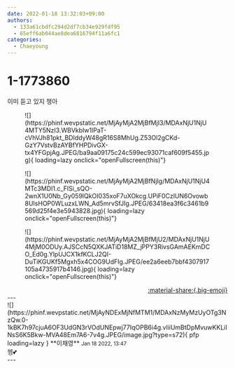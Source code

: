 ```yaml
---
date: 2022-01-18 13:32:03+09:00
authors:
  - 133a61cbdfc294d2df7cb34e929fdf95
  - 65eff6ab044ae8dea6816794f11a6fc1
categories:
  - Chaeyoung
---
```


# 1-1773860

<div class="post-container" markdown="1">
<div class="content-container md-sidebar__scrollwrap" markdown="1">

이미 듣고 있지 챙아
<figure markdown="1">
![](https://phinf.wevpstatic.net/MjAyMjA2MjBfMjI3/MDAxNjU1NjU4MTY5NzI3.WBVkbIw1lPaT-cVhVJh81pkt_BDIddyW48gR16S8MhUg.Z53Ol2gCKd-GzY7VstvBzAYBfYHPDivGX-tx4YFGpjAg.JPEG/ba9aa09175c24c599ec93071caf609f5455.jpg){ loading=lazy onclick="openFullscreen(this)"}
</figure>

<figure markdown="1">
![](https://phinf.wevpstatic.net/MjAyMjA2MjBfNjIg/MDAxNjU1NjU4MTc3MDI1.c_FISi_sQO-2wnX1U0Nb_Gy059lQkOI035xoF7uXOkcg.UPiF0CzlUN6Ovowb8UIsHOP0WLuzxLWN_Ad5mrvSfJIg.JPEG/63418ea3f6c3461b9569d25f4e3e5943828.jpg){ loading=lazy onclick="openFullscreen(this)"}
</figure>

<figure markdown="1">
![](https://phinf.wevpstatic.net/MjAyMjA2MjBfMjU2/MDAxNjU1NjU4MjM0ODUy.AJSCcN5QXKJATiD18MZ_jPPY3RivsGAmAEKmDCO_Ed0g.YlpUJCX1kfKCLJ2QI-DuTiKGUKf5Mgxh5x4COG9UdFIg.JPEG/ee2a6eeb7bbf4307917105a4735917b4146.jpg){ loading=lazy onclick="openFullscreen(this)"}
</figure>


</div>
</div>

<div style="text-align: right;" markdown="1">
<a href="https://weverse.io/fromis9/fanpost/1-1773860" style="text-align: right;">:material-share:{.big-emoji}</a>
</div>
---

<div class="comments-container md-sidebar__scrollwrap" markdown="1">
<div class="comment" markdown="1">
<div class='id-container' markdown="1">
![](https://phinf.wevpstatic.net/MjAyNDExMjNfMTM1/MDAxNzMyMzUyOTg3NzQw.0-1kBK7h97cjuA6OF3UdGN3rVOdUNEpwj77IqOPB6i4g.vliiUmBtDpMvuwKKLiINsS6K5Bkw-MVA48Em7A6-7v4g.JPEG/image.jpg?type=s72){ pfp loading=lazy }
**<span class="artist">이채영</span>** <small>Jan 18 2022, 13:47</small><br>
</div>
<div class='comment-body' markdown="1">
헹💕
</div>
</div>
</div>
---
